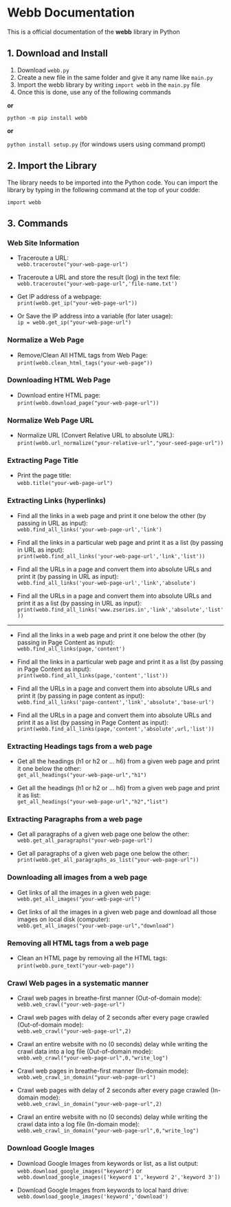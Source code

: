 # Webb Documentation
This is a official documentation of the **webb** library in Python

## 1. Download and Install
1. Download `webb.py`
2. Create a new file in the same folder and give it any name like `main.py`
3. Import the webb library by writing `import webb` in the `main.py` file
4. Once this is done, use any of the following commands

**or**

`python -m pip install webb`

**or**

`python install setup.py` (for windows users using command prompt)

## 2. Import the Library
The library needs to be imported into the Python code. You can import the library by typing in the following command at the top of your codde:

`import webb`

## 3. Commands
### Web Site Information
* Traceroute a URL:  
`webb.traceroute("your-web-page-url")`

* Traceroute a URL and store the result (log) in the text file:  
`webb.traceroute("your-web-page-url",'file-name.txt')`

* Get IP address of a webpage:  
`print(webb.get_ip("your-web-page-url"))`

* Or Save the IP address into a variable (for later usage):  
`ip = webb.get_ip("your-web-page-url")`

### Normalize a Web Page
* Remove/Clean All HTML tags from Web Page:  
`print(webb.clean_html_tags("your-web-page"))`

### Downloading HTML Web Page
* Download entire HTML page:  
`print(webb.download_page("your-web-page-url"))`

### Normalize Web Page URL
* Normalize URL (Convert Relative URL to absolute URL):  
`print(webb.url_normalize("your-relative-url","your-seed-page-url"))`

### Extracting Page Title
* Print the page title:  
`webb.title("your-web-page-url")`

### Extracting Links (hyperlinks)
* Find all the links in a web page and print it one below the other (by passing in URL as input):  
`webb.find_all_links('your-web-page-url','link')`

* Find all the links in a particular web page and print it as a list (by passing in URL as input):  
`print(webb.find_all_links('your-web-page-url','link','list'))`

* Find all the URLs in a page and convert them into absolute URLs and print it (by passing in URL as input):  
`webb.find_all_links('your-web-page-url','link','absolute')`

* Find all the URLs in a page and convert them into absolute URLs and print it as a list (by passing in URL as input):  
`print(webb.find_all_links('www.zseries.in','link','absolute','list'))`

----------

* Find all the links in a web page and print it one below the other (by passing in Page Content as input): 
`webb.find_all_links(page,'content')`

* Find all the links in a particular web page and print it as a list (by passing in Page Content as input):  
`print(webb.find_all_links(page,'content','list'))`

* Find all the URLs in a page and convert them into absolute URLs and print it (by passing in page content as input):  
`webb.find_all_links('page-content','link','absolute','base-url')`

* Find all the URLs in a page and convert them into absolute URLs and print it as a list (by passing in Page Content as input):  
`print(webb.find_all_links(page,'content','absolute',url,'list'))`

### Extracting Headings tags from a web page
* Get all the headings (h1 or h2 or ... h6) from a given web page and print it one below the other:  
`get_all_headings("your-web-page-url","h1")`

* Get all the headings (h1 or h2 or ... h6) from a given web page and print it as list:  
`get_all_headings("your-web-page-url","h2","list")`

### Extracting Paragraphs from a web page
* Get all paragraphs of a given web page one below the other:  
`webb.get_all_paragraphs("your-web-page-url")`

* Get all paragraphs of a given web page one below the other:  
`print(webb.get_all_paragraphs_as_list("your-web-page-url"))`

### Downloading all images from a web page
* Get links of all the images in a given web page:  
`webb.get_all_images("your-web-page-url")`

* Get links of all the images in a given web page and download all those images on local disk (computer):  
`webb.get_all_images("your-web-page-url","download")`

### Removing all HTML tags from a web page
* Clean an HTML page by removing all the HTML tags:  
`print(webb.pure_text("your-web-page"))`

### Crawl Web pages in a systematic manner
* Crawl web pages in breathe-first manner (Out-of-domain mode):  
`webb.web_crawl("your-web-page-url")`

* Crawl web pages with delay of 2 seconds after every page crawled (Out-of-domain mode):  
`webb.web_crawl("your-web-page-url",2)`

* Crawl an entire website with no (0 seconds) delay while writing the crawl data into a log file (Out-of-domain mode):  
`webb.web_crawl("your-web-page-url",0,"write_log")`

* Crawl web pages in breathe-first manner (In-domain mode):  
`webb.web_crawl_in_domain("your-web-page-url")`

* Crawl web pages with delay of 2 seconds after every page crawled (In-domain mode):  
`webb.web_crawl_in_domain("your-web-page-url",2)`

* Crawl an entire website with no (0 seconds) delay while writing the crawl data into a log file (In-domain mode):  
`webb.web_crawl_in_domain("your-web-page-url",0,"write_log")`

### Download Google Images
* Download Google Images from keywords or list, as a list output:  
`webb.download_google_images("keyword")`  or `webb.download_google_images(['keyword 1','keyword 2','keyword 3'])`

* Download Google Images from keywords to local hard drive:  
`webb.download_google_images('keyword','download')`
